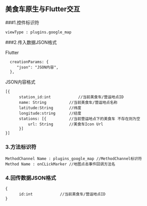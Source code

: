 
## 美食车原生与Flutter交互

###1.控件标识符

```
viewType : plugins.google_map
```

###2.传入数据JSON格式

Flutter
~~~
  creationParams: {
     "json": "JSON内容",
  },
~~~


JSON内容格式
~~~
[{
	  station_id:int 			//当前美食车/营运地点ID
      name: String			//当前美食车/营运地点名称
      latitude:String 		//纬度
      longitude:string		//经度
      stations: [{			//当前营运地点下的美食车 不存在则为空
          url: String		//美食车Icon Url
      }]
}]
~~~


### 3.方法标识符

```
MethodChannel Name : plugins_google_map	//MethodChannel标识符
Method Name : onCLickMarker //地图点击事件回调方法名
```

### 4.回传数据JSON格式
```
{
	  id:int 			//当前美食车/营运地点ID
}
```


